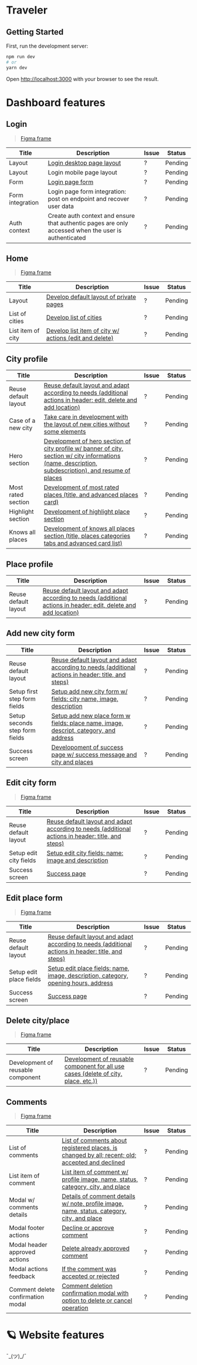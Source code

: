 # Traveler

## Getting Started

First, run the development server:

```bash
npm run dev
# or
yarn dev
```

Open [http://localhost:3000](http://localhost:3000) with your browser to see the result.

# Dashboard features

## Login

> [Figma frame](https://www.figma.com/file/yKc27plkpgJtEkBcW3DRWa/Traveler---Dashboard?node-id=680%3A6551&t=YoLoxoW4BBMoumK0-0)

| Title            | Description                                                                                                                                          | Issue | Status  |
| ---------------- | ---------------------------------------------------------------------------------------------------------------------------------------------------- | ----- | ------- |
| Layout           | [Login desktop page layout](<https://www.figma.com/file/3vd86OrCIGyZvJ7R5eSXIN/Traveler---Dashboard-(Copy)?node-id=680%3A6551&t=zbEecCj0D7KqxpJN-0>) | ?     | Pending |
| Layout           | Login mobile page layout                                                                                                                             | ?     | Pending |
| Form             | [Login page form](<https://www.figma.com/file/3vd86OrCIGyZvJ7R5eSXIN/Traveler---Dashboard-(Copy)?node-id=680%3A6551&t=zbEecCj0D7KqxpJN-0>)           | ?     | Pending |
| Form integration | Login page form integration: post on endpoint and recover user data                                                                                  | ?     | Pending |
| Auth context     | Create auth context and ensure that authentic pages are only accessed when the user is authenticated                                                 | ?     | Pending |

## Home

> [Figma frame](https://www.figma.com/file/yKc27plkpgJtEkBcW3DRWa/Traveler---Dashboard?node-id=680%3A6614&t=YoLoxoW4BBMoumK0-0)

| Title             | Description                                                                                                                                                                       | Issue | Status  |
| ----------------- | --------------------------------------------------------------------------------------------------------------------------------------------------------------------------------- | ----- | ------- |
| Layout            | [Develop default layout of private pages](<https://www.figma.com/file/3vd86OrCIGyZvJ7R5eSXIN/Traveler---Dashboard-(Copy)?node-id=680%3A6614&t=zbEecCj0D7KqxpJN-0>)                | ?     | Pending |
| List of cities    | [Develop list of cities](<https://www.figma.com/file/3vd86OrCIGyZvJ7R5eSXIN/Traveler---Dashboard-(Copy)?node-id=680%3A6614&t=zbEecCj0D7KqxpJN-0>)                                 | ?     | Pending |
| List item of city | [Develop list item of city w/ actions (edit and delete)](<https://www.figma.com/file/3vd86OrCIGyZvJ7R5eSXIN/Traveler---Dashboard-(Copy)?node-id=680%3A6614&t=zbEecCj0D7KqxpJN-0>) | ?     | Pending |

## City profile

| Title                | Description                                                                                                                                                                                                                                                                      | Issue | Status  |
| -------------------- | -------------------------------------------------------------------------------------------------------------------------------------------------------------------------------------------------------------------------------------------------------------------------------- | ----- | ------- |
| Reuse default layout | [Reuse default layout and adapt according to needs (additional actions in header: edit, delete and add location)](<https://www.figma.com/file/3vd86OrCIGyZvJ7R5eSXIN/Traveler---Dashboard-(Copy)?node-id=680%3A6688&t=zbEecCj0D7KqxpJN-0>)                                       | ?     | Pending |
| Case of a new city   | [Take care in development with the layout of new cities without some elements](<https://www.figma.com/file/3vd86OrCIGyZvJ7R5eSXIN/Traveler---Dashboard-(Copy)?node-id=680%3A6793&t=zbEecCj0D7KqxpJN-0>)                                                                          | ?     | Pending |
| Hero section         | [Development of hero section of city profile w/ banner of city, section w/ city informations (name, description, subdescription), and resume of places](<https://www.figma.com/file/3vd86OrCIGyZvJ7R5eSXIN/Traveler---Dashboard-(Copy)?node-id=680%3A6688&t=zbEecCj0D7KqxpJN-0>) | ?     | Pending |
| Most rated section   | [Development of most rated places (title, and advanced places card)](<https://www.figma.com/file/3vd86OrCIGyZvJ7R5eSXIN/Traveler---Dashboard-(Copy)?node-id=680%3A6688&t=zbEecCj0D7KqxpJN-0>)                                                                                    | ?     | Pending |
| Highlight section    | [Development of highlight place section](<https://www.figma.com/file/3vd86OrCIGyZvJ7R5eSXIN/Traveler---Dashboard-(Copy)?node-id=680%3A6688&t=zbEecCj0D7KqxpJN-0>)                                                                                                                | ?     | Pending |
| Knows all places     | [Development of knows all places section (title, places categories tabs and advanced card list)](<https://www.figma.com/file/3vd86OrCIGyZvJ7R5eSXIN/Traveler---Dashboard-(Copy)?node-id=680%3A6688&t=zbEecCj0D7KqxpJN-0>)                                                        | ?     | Pending |

## Place profile

| Title                | Description                                                                                                                                                                                                                                | Issue | Status  |
| -------------------- | ------------------------------------------------------------------------------------------------------------------------------------------------------------------------------------------------------------------------------------------ | ----- | ------- |
| Reuse default layout | [Reuse default layout and adapt according to needs (additional actions in header: edit, delete and add location)](<https://www.figma.com/file/3vd86OrCIGyZvJ7R5eSXIN/Traveler---Dashboard-(Copy)?node-id=680%3A6688&t=zbEecCj0D7KqxpJN-0>) | ?     | Pending |

## Add new city form

| Title                          | Description                                                                                                                                                                                                                    | Issue | Status  |
| ------------------------------ | ------------------------------------------------------------------------------------------------------------------------------------------------------------------------------------------------------------------------------ | ----- | ------- |
| Reuse default layout           | [Reuse default layout and adapt according to needs (additional actions in header: title, and steps) ](<https://www.figma.com/file/3vd86OrCIGyZvJ7R5eSXIN/Traveler---Dashboard-(Copy)?node-id=680%3A7213&t=zbEecCj0D7KqxpJN-0>) | ?     | Pending |
| Setup first step form fields   | [Setup add new city form w/ fields: city name, image, description](<https://www.figma.com/file/3vd86OrCIGyZvJ7R5eSXIN/Traveler---Dashboard-(Copy)?node-id=680%3A7213&t=zbEecCj0D7KqxpJN-0>)                                    | ?     | Pending |
| Setup seconds step form fields | [Setup add new place form w fields: place name, image, descript, category, and address](<https://www.figma.com/file/3vd86OrCIGyZvJ7R5eSXIN/Traveler---Dashboard-(Copy)?node-id=680%3A7296&t=zbEecCj0D7KqxpJN-0>)               | ?     | Pending |
| Success screen                 | [Developoment of success page w/ success message and city and places](<https://www.figma.com/file/3vd86OrCIGyZvJ7R5eSXIN/Traveler---Dashboard-(Copy)?node-id=680%3A6859&t=zbEecCj0D7KqxpJN-0>)                                 | ?     | Pending |

## Edit city form

> [Figma frame](<https://www.figma.com/file/3vd86OrCIGyZvJ7R5eSXIN/Traveler---Dashboard-(Copy)?node-id=680%3A7251&t=zbEecCj0D7KqxpJN-0>)

| Title                  | Description                                                                                                                                                                                                                    | Issue | Status  |
| ---------------------- | ------------------------------------------------------------------------------------------------------------------------------------------------------------------------------------------------------------------------------ | ----- | ------- |
| Reuse default layout   | [Reuse default layout and adapt according to needs (additional actions in header: title, and steps) ](<https://www.figma.com/file/3vd86OrCIGyZvJ7R5eSXIN/Traveler---Dashboard-(Copy)?node-id=680%3A7213&t=zbEecCj0D7KqxpJN-0>) | ?     | Pending |
| Setup edit city fields | [Setup edit city fields: name: image and description](<https://www.figma.com/file/3vd86OrCIGyZvJ7R5eSXIN/Traveler---Dashboard-(Copy)?node-id=680%3A7251&t=zbEecCj0D7KqxpJN-0>)                                                 | ?     | Pending |
| Success screen         | [Success page](<https://www.figma.com/file/3vd86OrCIGyZvJ7R5eSXIN/Traveler---Dashboard-(Copy)?node-id=680%3A7112&t=zbEecCj0D7KqxpJN-0>)                                                                                        | ?     | Pending |

## Edit place form

> [Figma frame](<https://www.figma.com/file/3vd86OrCIGyZvJ7R5eSXIN/Traveler---Dashboard-(Copy)?node-id=680%3A7636&t=zbEecCj0D7KqxpJN-0>)

| Title                   | Description                                                                                                                                                                                                                    | Issue | Status  |
| ----------------------- | ------------------------------------------------------------------------------------------------------------------------------------------------------------------------------------------------------------------------------ | ----- | ------- |
| Reuse default layout    | [Reuse default layout and adapt according to needs (additional actions in header: title, and steps) ](<https://www.figma.com/file/3vd86OrCIGyZvJ7R5eSXIN/Traveler---Dashboard-(Copy)?node-id=680%3A7213&t=zbEecCj0D7KqxpJN-0>) | ?     | Pending |
| Setup edit place fields | [Setup edit place fields: name, image, description, category, opening hours, address](<https://www.figma.com/file/3vd86OrCIGyZvJ7R5eSXIN/Traveler---Dashboard-(Copy)?node-id=680%3A7636&t=zbEecCj0D7KqxpJN-0>)                 | ?     | Pending |
| Success screen          | [Success page](<https://www.figma.com/file/3vd86OrCIGyZvJ7R5eSXIN/Traveler---Dashboard-(Copy)?node-id=680%3A6907&t=zbEecCj0D7KqxpJN-0>)                                                                                        | ?     | Pending |

## Delete city/place

> [Figma frame](<https://www.figma.com/file/3vd86OrCIGyZvJ7R5eSXIN/Traveler---Dashboard-(Copy)?node-id=680%3A7168&t=zbEecCj0D7KqxpJN-0>)

| Title                             | Description                                                                                                                                                                                                    | Issue | Status  |
| --------------------------------- | -------------------------------------------------------------------------------------------------------------------------------------------------------------------------------------------------------------- | ----- | ------- |
| Development of reusable component | [Development of reusable component for all use cases (delete of city, place, etc.)) ](<https://www.figma.com/file/3vd86OrCIGyZvJ7R5eSXIN/Traveler---Dashboard-(Copy)?node-id=680%3A7168&t=zbEecCj0D7KqxpJN-0>) | ?     | Pending |

## Comments

> [Figma frame](https://www.figma.com/file/yKc27plkpgJtEkBcW3DRWa/Traveler---Dashboard?node-id=680%3A7799&t=YoLoxoW4BBMoumK0-0)

| Title                             | Description                                                                                                                                                                                                                | Issue | Status  |
| --------------------------------- | -------------------------------------------------------------------------------------------------------------------------------------------------------------------------------------------------------------------------- | ----- | ------- |
| List of comments                  | [List of comments about registered places, is changed by all; recent; old; accepted and declined](<https://www.figma.com/file/3vd86OrCIGyZvJ7R5eSXIN/Traveler---Dashboard-(Copy)?node-id=680%3A7799&t=zbEecCj0D7KqxpJN-0>) | ?     | Pending |
| List item of comment              | [List item of comment w/ profile image, name, status, category, city, and place](<https://www.figma.com/file/3vd86OrCIGyZvJ7R5eSXIN/Traveler---Dashboard-(Copy)?node-id=680%3A7799&t=zbEecCj0D7KqxpJN-0>)                  | ?     | Pending |
| Modal w/ comments details         | [Details of comment details w/ note, profile image, name, status, category, city, and place](<https://www.figma.com/file/3vd86OrCIGyZvJ7R5eSXIN/Traveler---Dashboard-(Copy)?node-id=680%3A7909&t=zbEecCj0D7KqxpJN-0>)      | ?     | Pending |
| Modal footer actions              | [Decline or approve comment](<https://www.figma.com/file/3vd86OrCIGyZvJ7R5eSXIN/Traveler---Dashboard-(Copy)?node-id=680%3A7909&t=zbEecCj0D7KqxpJN-0>)                                                                      | ?     | Pending |
| Modal header approved actions     | [Delete already approved comment](<https://www.figma.com/file/3vd86OrCIGyZvJ7R5eSXIN/Traveler---Dashboard-(Copy)?node-id=680%3A7974&t=zbEecCj0D7KqxpJN-0>)                                                                 | ?     | Pending |
| Modal actions feedback            | [If the comment was accepted or rejected](<https://www.figma.com/file/3vd86OrCIGyZvJ7R5eSXIN/Traveler---Dashboard-(Copy)?node-id=680%3A6449&t=zbEecCj0D7KqxpJN-0>)                                                         | ?     | Pending |
| Comment delete confirmation modal | [Comment deletion confirmation modal with option to delete or cancel operation](<https://www.figma.com/file/3vd86OrCIGyZvJ7R5eSXIN/Traveler---Dashboard-(Copy)?node-id=680%3A7183&t=zbEecCj0D7KqxpJN-0>)                   | ?     | Pending |

# 🪐 Website features

¯\_(ツ)\_/¯
